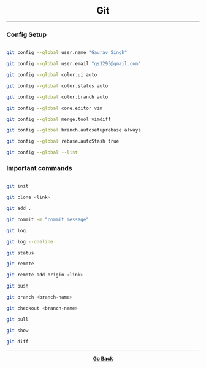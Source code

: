 <p align="center">
  <b>
  <font size="+2">Git</font>
  </b>
</p>

---

### Config Setup

```bash

git config --global user.name "Gaurav Singh"

git config --global user.email "gs1293@gmail.com"

git config --global color.ui auto

git config --global color.status auto

git config --global color.branch auto

git config --global core.editor vim

git config --global merge.tool vimdiff

git config --global branch.autosetuprebase always

git config --global rebase.autoStash true

git config --global --list

```

### Important commands

```bash

git init

git clone <link>

git add .

git commit -m "commit message"

git log

git log --oneline

git status

git remote

git remote add origin <link>

git push

git branch <branch-name>

git checkout <branch-name>

git pull

git show

git diff

```

---

<p align="center">
  <b>
  <a href="https://gs1293.github.io/blog/blog.html"> <font size="-1">Go Back</font></a>
  </b>
</p>
